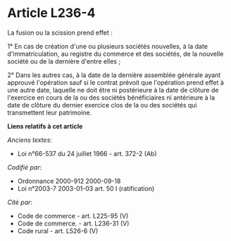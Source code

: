 # Article L236-4

La fusion ou la scission prend effet :

1° En cas de création d'une ou plusieurs sociétés nouvelles, à la date d'immatriculation, au registre du commerce et des
sociétés, de la nouvelle société ou de la dernière d'entre elles ;

2° Dans les autres cas, à la date de la dernière assemblée générale ayant approuvé l'opération sauf si le contrat prévoit que
l'opération prend effet à une autre date, laquelle ne doit être ni postérieure à la date de clôture de l'exercice en cours de
la ou des sociétés bénéficiaires ni antérieure à la date de clôture du dernier exercice clos de la ou des sociétés qui
transmettent leur patrimoine.

**Liens relatifs à cet article**

_Anciens textes_:

  - Loi n°66-537 du 24 juillet 1966 - art. 372-2 (Ab)

_Codifié par_:

  - Ordonnance 2000-912 2000-09-18
  - Loi n°2003-7 2003-01-03 art. 50 I (ratification)

_Cité par_:

  - Code de commerce - art. L225-95 (V)
  - Code de commerce. - art. L236-31 (V)
  - Code rural - art. L526-6 (V)

